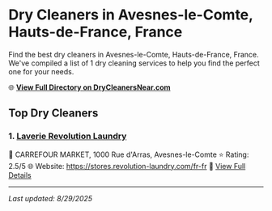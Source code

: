 # Dry Cleaners in Avesnes-le-Comte, Hauts-de-France, France

Find the best dry cleaners in Avesnes-le-Comte, Hauts-de-France, France. We've compiled a list of 1 dry cleaning services to help you find the perfect one for your needs.

🌐 **[View Full Directory on DryCleanersNear.com](https://drycleanersnear.com/city/France/Hauts-de-France/Avesnes-le-Comte)**

## Top Dry Cleaners

### 1. [Laverie Revolution Laundry](https://drycleanersnear.com/dryCleaner/68ae67e5c95ff2c6096b1a40/laverie-revolution-laundry)
📍 CARREFOUR MARKET, 1000 Rue d'Arras, Avesnes-le-Comte
⭐ Rating: 2.5/5
🌐 Website: https://stores.revolution-laundry.com/fr-fr
🔗 [View Full Details](https://drycleanersnear.com/dryCleaner/68ae67e5c95ff2c6096b1a40/laverie-revolution-laundry)


---

*Last updated: 8/29/2025*
